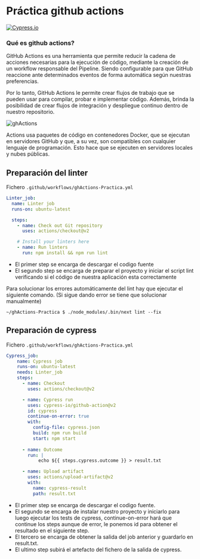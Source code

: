 # Práctica github actions

[![Cypress.io](https://img.shields.io/badge/tested%20with-Cypress-04C38E.svg)](https://www.cypress.io/)


### Qué es github actions?
GitHub Actions es una herramienta que permite reducir la cadena de acciones necesarias para la ejecución de código, mediante la creación de un workflow responsable del Pipeline. Siendo configurable para que GitHub reaccione ante determinados eventos de forma automática según nuestras preferencias.

Por lo tanto, GitHub Actions le permite crear flujos de trabajo que se pueden usar para compilar, probar e implementar código. Además, brinda la posibilidad de crear flujos de integración y despliegue continuo dentro de nuestro repositorio.

![ghActions](https://img2.storyblok.com/672x0/f/79165/1200x630/ebb5571e69/github-action-01.png)

Actions usa paquetes de código en contenedores Docker, que se ejecutan en servidores GitHub y que, a su vez, son compatibles con cualquier lenguaje de programación. Esto hace que se ejecuten en servidores locales y nubes públicas.


## Preparación del linter

Fichero `.github/workflows/ghActions-Practica.yml`
```yaml
Linter_job:
  name: Linter job
  runs-on: ubuntu-latest

  steps:
    - name: Check out Git repository
      uses: actions/checkout@v2

    # Install your linters here
    - name: Run linters
      run: npm install && npm run lint
```

* El primer step se encarga de descargar el codigo fuente
* El segundo step se encarga de preparar el proyecto y iniciar el script lint verificando si el código de nuestra aplicación esta correctamente

Para solucionar los errores automáticamente del lint hay que ejecutar el siguiente comando. (Si sigue dando error se tiene que solucionar manualmente)
```console
~/ghActions-Practica $ ./node_modules/.bin/next lint --fix
```


## Preparación de cypress

Fichero `.github/workflows/ghActions-Practica.yml`

```yaml
Cypress_job:
    name: Cypress job
    runs-on: ubuntu-latest
    needs: Linter_job
    steps:
      - name: Checkout
        uses: actions/checkout@v2

      - name: Cypress run
        uses: cypress-io/github-action@v2
        id: cypress
        continue-on-error: true
        with:
          config-file: cypress.json
          build: npm run build
          start: npm start
      
      - name: Outcome
        run: |
            echo ${{ steps.cypress.outcome }} > result.txt

      - name: Upload artifact
        uses: actions/upload-artifact@v2
        with:
          name: cypress-result
          path: result.txt

```

* El primer step se encarga de descargar el codigo fuente.
* El segundo se encarga de instalar nuestro proyecto y iniciarlo para luego ejecutar los tests de cypress, continue-on-error hará que continue los steps aunque de error, le ponemos id para obtener el resultado en el siguiente step.
* El tercero se encarga de obtener la salida del job anterior y guardarlo en result.txt.
* El ultimo step subirá el artefacto del fichero de la salida de cypress.


## 
